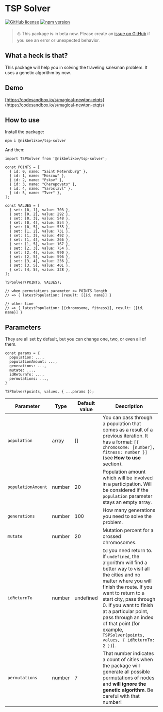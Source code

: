 # TSP Solver

[![GitHub license](https://img.shields.io/badge/license-ISC-blue.svg)](https://github.com/nikbelikov/tsp-solver/blob/master/LICENSE) [![npm version](https://img.shields.io/npm/v/@nikbelikov/tsp-solver.svg?style=flat)](https://www.npmjs.com/package/@nikbelikov/tsp-solver)

> ⛵️ This package is in beta now. Please create an [issue on GitHub](https://github.com/nikbelikov/tsp-solver/issues) if you see an error or unexpected behavior.

## What a heck is that?

This package will help you in solving the traveling salesman problem. It uses a genetic algorithm by now.

## Demo

[https://codesandbox.io/s/magical-newton-etqts](https://codesandbox.io/s/magical-newton-etqts)

## How to use

Install the package:

```
npm i @nikbelikov/tsp-solver
```

And then:

```
import TSPSolver from '@nikbelikov/tsp-solver';

const POINTS = [
  { id: 0, name: "Saint Petersburg" },
  { id: 1, name: "Moscow" },
  { id: 2, name: "Pskov" },
  { id: 3, name: "Cherepovets" },
  { id: 4, name: "Yaroslavl" },
  { id: 5, name: "Tver" },
];

const VALUES = [
  { set: [0, 1], value: 703 },
  { set: [0, 2], value: 292 },
  { set: [0, 3], value: 548 },
  { set: [0, 4], value: 854 },
  { set: [0, 5], value: 535 },
  { set: [1, 2], value: 731 },
  { set: [1, 3], value: 492 },
  { set: [1, 4], value: 266 },
  { set: [1, 5], value: 167 },
  { set: [2, 3], value: 754 },
  { set: [2, 4], value: 990 },
  { set: [2, 5], value: 596 },
  { set: [3, 4], value: 256 },
  { set: [3, 5], value: 401 },
  { set: [4, 5], value: 328 },
];

TSPSolver(POINTS, VALUES);

// when permutations parameter <= POINTS.length
// => { latestPopulation: [result: [{id, name}] }

// other time
// => { latestPopulation: [{chromosome, fitness}], result: [{id, name}] }
```

## Parameters

They are all set by default, but you can change one, two, or even all of them.

```
const params = {
  population: ...,
  populationAmount: ...,
  generations: ...,
  mutate: ...,
  idReturnTo: ...,
  permutations: ...,
}

TSPSolver(points, values, { ...params });
```

| Parameter | Type | Default value | Description |
|---|---|---|---|
| `population` | array | [] | You can pass through a population that comes as a result of a previous iteration. It has a format: `[{ chromosome: [number], fitness: number }]` (see **How to use** section). |
| `populationAmount` | number | 20 | Population amount which will be involved in a participation. Will be considered if the `population` parameter stays an empty array. |
| `generations` | number | 100 | How many generations you need to solve the problem. |
| `mutate` | number | 20 | Mutation percent for a crossed chromosomes. |
| `idReturnTo` | number | undefined | `Id` you need return to. If `undefined`, the algorithm will find a better way to visit all the cities and no matter where you will finish the route. If you want to return to a start city, pass through 0. If you want to finish at a particular point, pass through an index of that point (for example, `TSPSolver(points, values, { idReturnTo: 2 })`). |
| `permutations` | number | 7 | That number indicates a count of cities when the package will generate all possible permutations of nodes and **will ignore the genetic algorithm**. Be careful with that number! |
